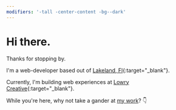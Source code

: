 ```yaml
---
modifiers: '-tall -center-content -bg--dark'
---
```


# Hi there.

Thanks for stopping by.

I'm a web-developer based out of [Lakeland, Fl](https://goo.gl/maps/jJo7VDDoq2N2){:target="_blank"}.

Currently, I'm building web experiences at [Lowry Creative](https://lowrycreative.com){:target="_blank"}.

While you're here, why not take a gander at [my work](#home-2-portfolio)? :point_down: